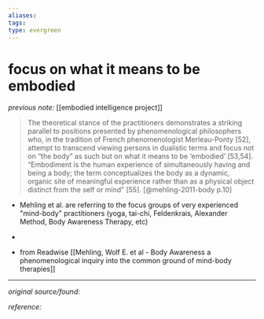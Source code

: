 ```yaml
---
aliases: 
tags: 
type: evergreen
---
```


# focus on what it means to be embodied

_previous note:_ [[embodied intelligence project]]

> The theoretical stance of the practitioners demonstrates a striking parallel to positions presented by phenomenological philosophers who, in the tradition of French phenomenologist Merleau-Ponty [52], attempt to transcend viewing persons in dualistic terms and focus not on “the body” as such but on what it means to be ‘embodied’ [53,54]. “Embodiment is the human experience of simultaneously having and being a body; the term conceptualizes the body as a dynamic, organic site of meaningful experience rather than as a physical object distinct from the self or mind” [55]. [@mehling-2011-body p.10]

- Mehling et al. are referring to the focus groups of very experienced "mind-body" practitioners (yoga, tai-chi, Feldenkrais, Alexander Method, Body Awareness Therapy, etc) 
- 

- from Readwise [[Mehling, Wolf E. et al - Body Awareness a phenomenological inquiry into the common ground of mind-body therapies]]

---

_original source/found:_ 

_reference:_ 



